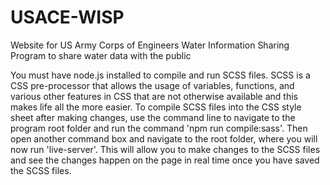 # USACE-WISP
Website for US Army Corps of Engineers Water Information Sharing Program to share water data with the public


You must have node.js installed to compile and run SCSS files. SCSS is a CSS pre-processor that allows the usage of variables, functions, and various other features in CSS that are not otherwise available and this makes life all the more easier. To compile SCSS files into the CSS style sheet after making changes, use the command line to navigate to the program root folder and run the command 'npm run compile:sass'. Then open another command box and navigate to the root folder, where you will now run 'live-server'. This will allow you to make changes to the SCSS files and see the changes happen on the page in real time once you have saved the SCSS files.
